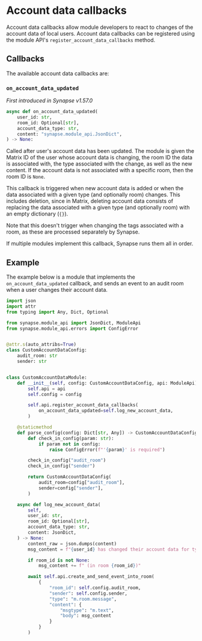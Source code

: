 # Account data callbacks

Account data callbacks allow module developers to react to changes of the account data
of local users. Account data callbacks can be registered using the module API's
`register_account_data_callbacks` method.

## Callbacks

The available account data callbacks are:

### `on_account_data_updated`

_First introduced in Synapse v1.57.0_

```python
async def on_account_data_updated(
    user_id: str,
    room_id: Optional[str],
    account_data_type: str,
    content: "synapse.module_api.JsonDict",
) -> None:
```

Called after user's account data has been updated. The module is given the
Matrix ID of the user whose account data is changing, the room ID the data is associated
with, the type associated with the change, as well as the new content. If the account
data is not associated with a specific room, then the room ID is `None`.

This callback is triggered when new account data is added or when the data associated with
a given type (and optionally room) changes. This includes deletion, since in Matrix,
deleting account data consists of replacing the data associated with a given type
(and optionally room) with an empty dictionary (`{}`).

Note that this doesn't trigger when changing the tags associated with a room, as these are
processed separately by Synapse.

If multiple modules implement this callback, Synapse runs them all in order.

## Example

The example below is a module that implements the `on_account_data_updated` callback, and
sends an event to an audit room when a user changes their account data.

```python
import json
import attr
from typing import Any, Dict, Optional

from synapse.module_api import JsonDict, ModuleApi
from synapse.module_api.errors import ConfigError


@attr.s(auto_attribs=True)
class CustomAccountDataConfig:
    audit_room: str
    sender: str


class CustomAccountDataModule:
    def __init__(self, config: CustomAccountDataConfig, api: ModuleApi):
        self.api = api
        self.config = config

        self.api.register_account_data_callbacks(
            on_account_data_updated=self.log_new_account_data,
        )

    @staticmethod
    def parse_config(config: Dict[str, Any]) -> CustomAccountDataConfig:
        def check_in_config(param: str):
            if param not in config:
                raise ConfigError(f"'{param}' is required")

        check_in_config("audit_room")
        check_in_config("sender")

        return CustomAccountDataConfig(
            audit_room=config["audit_room"],
            sender=config["sender"],
        )

    async def log_new_account_data(
        self,
        user_id: str,
        room_id: Optional[str],
        account_data_type: str,
        content: JsonDict,
    ) -> None:
        content_raw = json.dumps(content)
        msg_content = f"{user_id} has changed their account data for type {account_data_type} to: {content_raw}"

        if room_id is not None:
            msg_content += f" (in room {room_id})"

        await self.api.create_and_send_event_into_room(
            {
                "room_id": self.config.audit_room,
                "sender": self.config.sender,
                "type": "m.room.message",
                "content": {
                    "msgtype": "m.text",
                    "body": msg_content
                }
            }
        )
```
